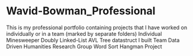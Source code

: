# Wavid-Bowman_Professional
This is my professional portfolio containing projects that I have worked on individually or in a team (marked by separate folders)
Individual
    Minesweeper
    Doubly Linked-List
    AVL Tree datastruct I built
Team 
    Data Driven Humanities Research Group
    Word Sort Hangman Project
    
